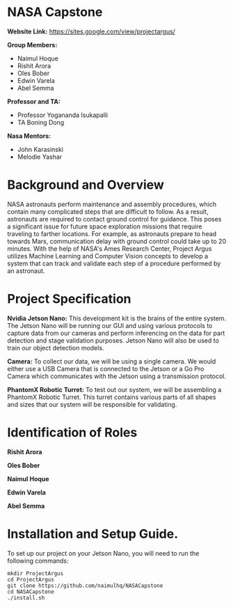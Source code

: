 # NASA Capstone

**Website Link:** https://sites.google.com/view/projectargus/ <br/>

**Group Members:** <br/>
* Naimul Hoque
* Rishit Arora
* Oles Bober
* Edwin Varela
* Abel Semma

**Professor and TA:** <br/>
* Professor Yogananda Isukapalli
* TA Boning Dong

**Nasa Mentors:** <br/>
* John Karasinski
* Melodie Yashar

# Background and Overview

NASA astronauts perform maintenance and assembly procedures, which contain many complicated steps that are difficult to follow. As a result, astronauts are required to contact ground control for guidance. This poses a significant issue for future space exploration missions that require traveling to farther locations. For example, as astronauts prepare to head towards Mars, communication delay with ground control could take up to 20 minutes. With the help of NASA's Ames Research Center, Project Argus utilizes Machine Learning and Computer Vision concepts to develop a system that can track and validate each step of a procedure performed by an astronaut.

# Project Specification

**Nvidia Jetson Nano:** This development kit is the brains of the entire system. The Jetson Nano will be running our GUI and using various protocols to capture data from our cameras and perform inferencing on the data for part detection and stage validation purposes. Jetson Nano will also be used to train our object detection models. 

**Camera:** To collect our data, we will be using a single camera. We would either use a USB Camera that is connected to the Jetson or a Go Pro Camera which communicates with the Jetson using a transmission protocol.

**PhantomX Robotic Turret:** To test out our system, we will be assembling a PhantomX Robotic Turret. This turret contains various parts of all shapes and sizes that our system will be responsible for validating.

# Identification of Roles 

**Rishit Arora**


**Oles Bober**


**Naimul Hoque**


**Edwin Varela**


**Abel Semma**


# Installation and Setup Guide.

To set up our project on your Jetson Nano, you will need to run the following commands:
```
mkdir ProjectArgus
cd ProjectArgus
git clone https://github.com/naimulhq/NASACapstone
cd NASACapstone
./install.sh
```


